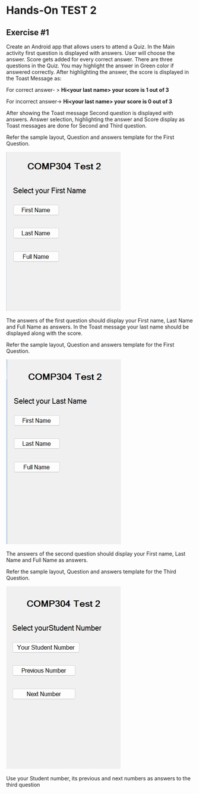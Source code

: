 # Hands-On TEST 2

## Exercise #1

Create an Android app that allows users to attend a Quiz. In the Main
activity first question is displayed with answers. User will choose the
answer. Score gets added for every correct answer. There are three
questions in the Quiz. You may highlight the answer in Green color if
answered correctly. After highlighting the answer, the score is
displayed in the Toast Message as:

For correct answer- \> **Hi\<your last name\> your score is 1 out of 3**

For incorrect answer-\> **Hi\<your last name\> your score is 0 out of
3**

After showing the Toast message Second question is displayed with
answers. Answer selection, highlighting the answer and Score display as
Toast messages are done for Second and Third question.

Refer the sample layout, Question and answers template for the First
Question.

![](media/image1.png)

The answers of the first question should display your First name, Last
Name and Full Name as answers. In the Toast message your last name
should be displayed along with the score.

Refer the sample layout, Question and answers template for the First
Question.

![](media/image2.png)

The answers of the second question should display your First name, Last
Name and Full Name as answers.

Refer the sample layout, Question and answers template for the Third
Question.

![](media/image3.png)

Use your Student number, its previous and next numbers as answers to the
third question
